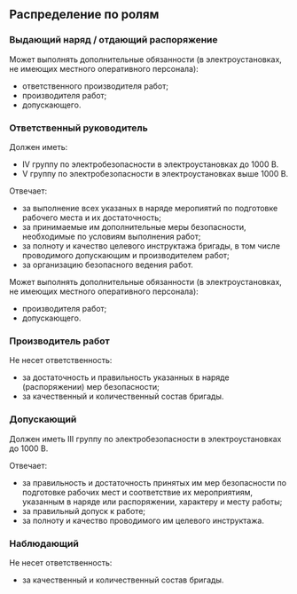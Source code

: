 ## Распределение по ролям

### Выдающий наряд / отдающий распоряжение

Может выполнять дополнительные обязанности (в электроустановках, не имеющих местного оперативного персонала):
* ответственного производителя работ;
* производителя работ;
* допускающего.

### Ответственный руководитель

Должен иметь:
* IV группу по электробезопасности в электроустановках до 1000 В.
* V группу по электробезопасности в электроустановках выше 1000 В.

Отвечает:
* за выполнение всех указаных в наряде меропиятий по подготовке рабочего места и их достаточность;
* за принимаемые им дополнительные меры безопасности, необходимые по условиям выполнения работ;
* за полноту и качество целевого инструктажа бригады, в том числе проводимого допускающим и производителем работ;
* за организацию безопасного ведения работ.

Может выполнять дополнительные обязанности (в электроустановках, не имеющих местного оперативного персонала):
* производителя работ;
* допускающего.

### Производитель работ

Не несет ответственность:
* за достаточность и правильность указанных в наряде (распоряжении) мер безопасности;
* за качественный и количественный состав бригады.

### Допускающий

Должен иметь III группу по электробезопасности в электроустановках до 1000 В.

Отвечает:
* за правильность и достаточность принятых им мер безопасности по подготовке рабочих мест и соответствие их мероприятиям, указанным в наряде или распоряжении, характеру и месту работы;
* за правильный допуск к работе;
* за полноту и качество проводимого им целевого инструктажа.

### Наблюдающий

Не несет ответственность:
* за качественный и количественный состав бригады.
